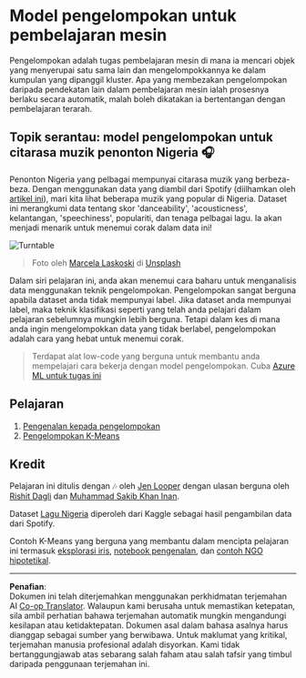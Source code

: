 <!--
CO_OP_TRANSLATOR_METADATA:
{
  "original_hash": "b28a3a4911584062772c537b653ebbc7",
  "translation_date": "2025-09-05T19:10:46+00:00",
  "source_file": "5-Clustering/README.md",
  "language_code": "ms"
}
-->
# Model pengelompokan untuk pembelajaran mesin

Pengelompokan adalah tugas pembelajaran mesin di mana ia mencari objek yang menyerupai satu sama lain dan mengelompokkannya ke dalam kumpulan yang dipanggil kluster. Apa yang membezakan pengelompokan daripada pendekatan lain dalam pembelajaran mesin ialah prosesnya berlaku secara automatik, malah boleh dikatakan ia bertentangan dengan pembelajaran terarah.

## Topik serantau: model pengelompokan untuk citarasa muzik penonton Nigeria 🎧

Penonton Nigeria yang pelbagai mempunyai citarasa muzik yang berbeza-beza. Dengan menggunakan data yang diambil dari Spotify (diilhamkan oleh [artikel ini](https://towardsdatascience.com/country-wise-visual-analysis-of-music-taste-using-spotify-api-seaborn-in-python-77f5b749b421)), mari kita lihat beberapa muzik yang popular di Nigeria. Dataset ini merangkumi data tentang skor 'danceability', 'acousticness', kelantangan, 'speechiness', populariti, dan tenaga pelbagai lagu. Ia akan menjadi menarik untuk menemui corak dalam data ini!

![Turntable](../../../5-Clustering/images/turntable.jpg)

> Foto oleh <a href="https://unsplash.com/@marcelalaskoski?utm_source=unsplash&utm_medium=referral&utm_content=creditCopyText">Marcela Laskoski</a> di <a href="https://unsplash.com/s/photos/nigerian-music?utm_source=unsplash&utm_medium=referral&utm_content=creditCopyText">Unsplash</a>
  
Dalam siri pelajaran ini, anda akan menemui cara baharu untuk menganalisis data menggunakan teknik pengelompokan. Pengelompokan sangat berguna apabila dataset anda tidak mempunyai label. Jika dataset anda mempunyai label, maka teknik klasifikasi seperti yang telah anda pelajari dalam pelajaran sebelumnya mungkin lebih berguna. Tetapi dalam kes di mana anda ingin mengelompokkan data yang tidak berlabel, pengelompokan adalah cara yang hebat untuk menemui corak.

> Terdapat alat low-code yang berguna untuk membantu anda mempelajari cara bekerja dengan model pengelompokan. Cuba [Azure ML untuk tugas ini](https://docs.microsoft.com/learn/modules/create-clustering-model-azure-machine-learning-designer/?WT.mc_id=academic-77952-leestott)

## Pelajaran

1. [Pengenalan kepada pengelompokan](1-Visualize/README.md)
2. [Pengelompokan K-Means](2-K-Means/README.md)

## Kredit

Pelajaran ini ditulis dengan 🎶 oleh [Jen Looper](https://www.twitter.com/jenlooper) dengan ulasan berguna oleh [Rishit Dagli](https://rishit_dagli) dan [Muhammad Sakib Khan Inan](https://twitter.com/Sakibinan).

Dataset [Lagu Nigeria](https://www.kaggle.com/sootersaalu/nigerian-songs-spotify) diperoleh dari Kaggle sebagai hasil pengambilan data dari Spotify.

Contoh K-Means yang berguna yang membantu dalam mencipta pelajaran ini termasuk [eksplorasi iris](https://www.kaggle.com/bburns/iris-exploration-pca-k-means-and-gmm-clustering), [notebook pengenalan](https://www.kaggle.com/prashant111/k-means-clustering-with-python), dan [contoh NGO hipotetikal](https://www.kaggle.com/ankandash/pca-k-means-clustering-hierarchical-clustering).

---

**Penafian**:  
Dokumen ini telah diterjemahkan menggunakan perkhidmatan terjemahan AI [Co-op Translator](https://github.com/Azure/co-op-translator). Walaupun kami berusaha untuk memastikan ketepatan, sila ambil perhatian bahawa terjemahan automatik mungkin mengandungi kesilapan atau ketidaktepatan. Dokumen asal dalam bahasa asalnya harus dianggap sebagai sumber yang berwibawa. Untuk maklumat yang kritikal, terjemahan manusia profesional adalah disyorkan. Kami tidak bertanggungjawab atas sebarang salah faham atau salah tafsir yang timbul daripada penggunaan terjemahan ini.